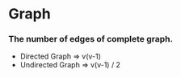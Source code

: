 <h1>Graph</h1>

<h3>The number of edges of complete graph.</h3>
<ul>
	<li>Directed Graph => v(v-1)</li>
	<li>Undirected Graph => v(v-1) / 2</li>
</ul>

